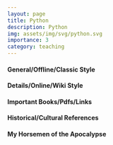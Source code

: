 ```yaml
---
layout: page
title: Python
description: Python
img: assets/img/svg/python.svg
importance: 3
category: teaching
---
```


#### General/Offline/Classic Style



#### Details/Online/Wiki Style


#### Important Books/Pdfs/Links


#### Historical/Cultural References


#### My Horsemen of the Apocalypse
